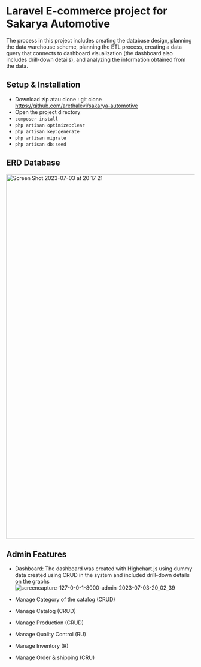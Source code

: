 # Laravel E-commerce project for Sakarya Automotive 
The process in this project includes creating the database design, planning the data warehouse scheme, planning the ETL process, creating a data query that connects to dashboard visualization (the dashboard also includes drill-down details), and analyzing the information obtained from the data. 

## Setup & Installation
- Download zip atau clone : git clone https://github.com/arethalevi/sakarya-automotive
- Open the project directory
- ``` composer install ```
- ``` php artisan optimize:clear ```
- ``` php artisan key:generate ```
- ``` php artisan migrate ```
- ``` php artisan db:seed ```

## ERD Database
<img width="973" alt="Screen Shot 2023-07-03 at 20 17 21" src="https://github.com/arethalevi/sakarya-automotive/assets/72438807/7b8aac3b-d669-46b9-b603-0b1b2fd59854">

## Admin Features 
- Dashboard: The dashboard was created with Highchart.js using dummy data created using CRUD in the system and included drill-down details on the graphs 
![screencapture-127-0-0-1-8000-admin-2023-07-03-20_02_39](https://github.com/arethalevi/sakarya-automotive/assets/72438807/62c408f9-9bc7-4201-9e54-5357a78d6448)

- Manage Category of the catalog (CRUD)
- Manage Catalog (CRUD)
- Manage Production (CRUD)
- Manage Quality Control (RU)
- Manage Inventory (R)
- Manage Order & shipping (CRU)
